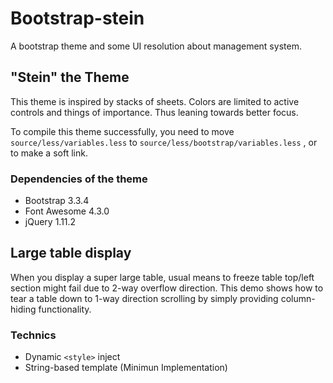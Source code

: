 # Bootstrap-stein

A bootstrap theme and some UI resolution about management system.

## "Stein" the Theme

This theme is inspired by stacks of sheets. Colors are limited to active controls and things of importance. Thus leaning towards better focus.

To compile this theme successfully, you need to move `source/less/variables.less` to `source/less/bootstrap/variables.less` , or to make a soft link.

### Dependencies of the theme

- Bootstrap 3.3.4
- Font Awesome 4.3.0
- jQuery 1.11.2

## Large table display

When you display a super large table, usual means to freeze table top/left section might fail due to 2-way overflow direction. This demo shows how to tear a table down to 1-way direction scrolling by simply providing column-hiding functionality.

### Technics

- Dynamic `<style>` inject
- String-based template (Minimun Implementation)